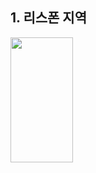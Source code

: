 ## 1. 리스폰 지역
<p>
<img src="https://user-images.githubusercontent.com/97296843/150549858-9db8f73e-0f2c-4576-8cd6-a38a302d6b43.png" width="100", height="200"/>
</p>


